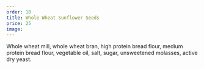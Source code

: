 ```yaml
---
order: 18
title: Whole Wheat Sunflower Seeds
price: 25
image:
---
```


Whole wheat mill, whole wheat bran, high protein bread flour, medium protein bread flour, vegetable oil, salt, sugar, unsweetened molasses, active dry yeast.
